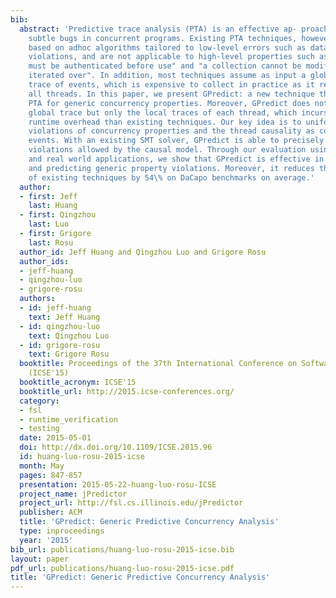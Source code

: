 ```yaml
---
bib:
  abstract: 'Predictive trace analysis (PTA) is an effective ap- proach for detecting
    subtle bugs in concurrent programs. Existing PTA techniques, however, are typically
    based on adhoc algorithms tailored to low-level errors such as data races or atomicity
    violations, and are not applicable to high-level properties such as "a resource
    must be authenticated before use" and "a collection cannot be modified when being
    iterated over". In addition, most techniques assume as input a globally ordered
    trace of events, which is expensive to collect in practice as it requires synchronizing
    all threads. In this paper, we present GPredict: a new technique that realizes
    PTA for generic concurrency properties. Moreover, GPredict does not require a
    global trace but only the local traces of each thread, which incurs much less
    runtime overhead than existing techniques. Our key idea is to uniformly model
    violations of concurrency properties and the thread causality as constraints over
    events. With an existing SMT solver, GPredict is able to precisely predict property
    violations allowed by the causal model. Through our evaluation using both benchmarks
    and real world applications, we show that GPredict is effective in expressing
    and predicting generic property violations. Moreover, it reduces the runtime overhead
    of existing techniques by 54\% on DaCapo benchmarks on average.'
  author:
  - first: Jeff
    last: Huang
  - first: Qingzhou
    last: Luo
  - first: Grigore
    last: Rosu
  author_id: Jeff Huang and Qingzhou Luo and Grigore Rosu
  author_ids:
  - jeff-huang
  - qingzhou-luo
  - grigore-rosu
  authors:
  - id: jeff-huang
    text: Jeff Huang
  - id: qingzhou-luo
    text: Qingzhou Luo
  - id: grigore-rosu
    text: Grigore Rosu
  booktitle: Proceedings of the 37th International Conference on Software Engineering
    (ICSE'15)
  booktitle_acronym: ICSE'15
  booktitle_url: http://2015.icse-conferences.org/
  category:
  - fsl
  - runtime_verification
  - testing
  date: 2015-05-01
  doi: http://dx.doi.org/10.1109/ICSE.2015.96
  id: huang-luo-rosu-2015-icse
  month: May
  pages: 847-857
  presentation: 2015-05-22-huang-luo-rosu-ICSE
  project_name: jPredictor
  project_url: http://fsl.cs.illinois.edu/jPredictor
  publisher: ACM
  title: 'GPredict: Generic Predictive Concurrency Analysis'
  type: inproceedings
  year: '2015'
bib_url: publications/huang-luo-rosu-2015-icse.bib
layout: paper
pdf_url: publications/huang-luo-rosu-2015-icse.pdf
title: 'GPredict: Generic Predictive Concurrency Analysis'
---
```

